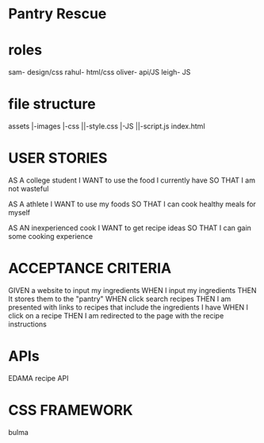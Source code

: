 # Pantry Rescue 

# roles
sam- design/css
rahul- html/css
oliver- api/JS
leigh- JS  

# file structure 
assets
|-images
|-css
||-style.css
|-JS
||-script.js
index.html


# USER STORIES
AS A college student
I WANT to use the food I currently have
SO THAT I am not wasteful

AS A athlete
I WANT to use my foods
SO THAT I can cook healthy meals for myself

AS AN inexperienced cook
I WANT to get recipe ideas
SO THAT I can gain some cooking experience


# ACCEPTANCE CRITERIA
GIVEN a website to input my ingredients
WHEN I input my ingredients
THEN It stores them to the "pantry"
WHEN click search recipes
THEN I am presented with links to recipes that include the ingredients I have
WHEN I click on a recipe
THEN I am redirected to the page with the recipe instructions


# APIs
EDAMA recipe API


# CSS FRAMEWORK
bulma 
